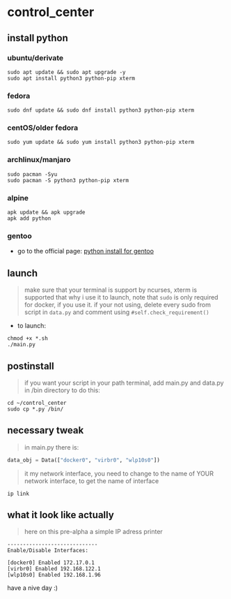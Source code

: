 # control_center

## install python

### ubuntu/derivate

```fish
sudo apt update && sudo apt upgrade -y
sudo apt install python3 python-pip xterm
```
### fedora

```fish
sudo dnf update && sudo dnf install python3 python-pip xterm
```

### centOS/older fedora

```fish
sudo yum update && sudo yum install python3 python-pip xterm
```

### archlinux/manjaro

```fish
sudo pacman -Syu
sudo pacman -S python3 python-pip xterm
```

### alpine

```fish
apk update && apk upgrade
apk add python
```

### gentoo
- go to the official page: [python install for gentoo](https://wiki.gentoo.org/wiki/Python)

## launch
> make sure that your terminal is support by ncurses, xterm is supported that why i use it
to launch, note that `sudo` is only required for docker, if you use it.
> if your not using, delete every sudo from script in `data.py` and comment using `#self.check_requirement()`

- to launch:
```fish
chmod +x *.sh
./main.py
```

## postinstall
> if you want your script in your path terminal, add main.py and data.py in /bin directory
to do this:
```fish
cd ~/control_center
sudo cp *.py /bin/
```

## necessary tweak
> in main.py there is:
 
```python
data_obj = Data(["docker0", "virbr0", "wlp10s0"])
```

> it my network interface, you need to change to the name of YOUR network interface, to get the name of interface
```fish
ip link
```

## what it look like actually
> here on this pre-alpha a simple IP adress printer
```
-----------------------------
Enable/Disable Interfaces:                                                                                                                                                                                      
                                                                                                                                                                                                                
[docker0] Enabled 172.17.0.1                                                                                                                                                                                    
[virbr0] Enabled 192.168.122.1                                                                                                                                                                                  
[wlp10s0] Enabled 192.168.1.96    
```
have a nive day :)
